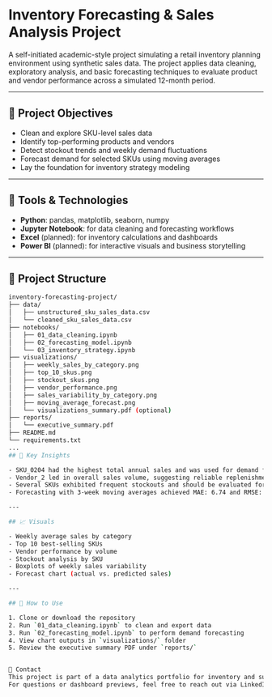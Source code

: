 # Inventory Forecasting & Sales Analysis Project

A self-initiated academic-style project simulating a retail inventory planning environment using synthetic sales data. The project applies data cleaning, exploratory analysis, and basic forecasting techniques to evaluate product and vendor performance across a simulated 12-month period.

---

## 📌 Project Objectives
- Clean and explore SKU-level sales data
- Identify top-performing products and vendors
- Detect stockout trends and weekly demand fluctuations
- Forecast demand for selected SKUs using moving averages
- Lay the foundation for inventory strategy modeling

---

## 🧰 Tools & Technologies
- **Python**: pandas, matplotlib, seaborn, numpy
- **Jupyter Notebook**: for data cleaning and forecasting workflows
- **Excel** (planned): for inventory calculations and dashboards
- **Power BI** (planned): for interactive visuals and business storytelling

---

## 📂 Project Structure
```bash
inventory-forecasting-project/
├── data/
│   ├── unstructured_sku_sales_data.csv
│   └── cleaned_sku_sales_data.csv
├── notebooks/
│   ├── 01_data_cleaning.ipynb
│   ├── 02_forecasting_model.ipynb
│   └── 03_inventory_strategy.ipynb
├── visualizations/
│   ├── weekly_sales_by_category.png
│   ├── top_10_skus.png
│   ├── stockout_skus.png
│   ├── vendor_performance.png
│   ├── sales_variability_by_category.png
│   ├── moving_average_forecast.png
│   └── visualizations_summary.pdf (optional)
├── reports/
│   └── executive_summary.pdf
├── README.md
└── requirements.txt
...
## 📌 Key Insights

- SKU_0204 had the highest total annual sales and was used for demand forecasting
- Vendor_2 led in overall sales volume, suggesting reliable replenishment
- Several SKUs exhibited frequent stockouts and should be evaluated for action
- Forecasting with 3-week moving averages achieved MAE: 6.74 and RMSE: 8.04

---

## 📈 Visuals

- Weekly average sales by category
- Top 10 best-selling SKUs
- Vendor performance by volume
- Stockout analysis by SKU
- Boxplots of weekly sales variability
- Forecast chart (actual vs. predicted sales)

---

## 🚀 How to Use

1. Clone or download the repository  
2. Run `01_data_cleaning.ipynb` to clean and export data  
3. Run `02_forecasting_model.ipynb` to perform demand forecasting  
4. View chart outputs in `visualizations/` folder  
5. Review the executive summary PDF under `reports/`


📨 Contact
This project is part of a data analytics portfolio for inventory and supply chain roles.
For questions or dashboard previews, feel free to reach out via LinkedIn or GitHub.

